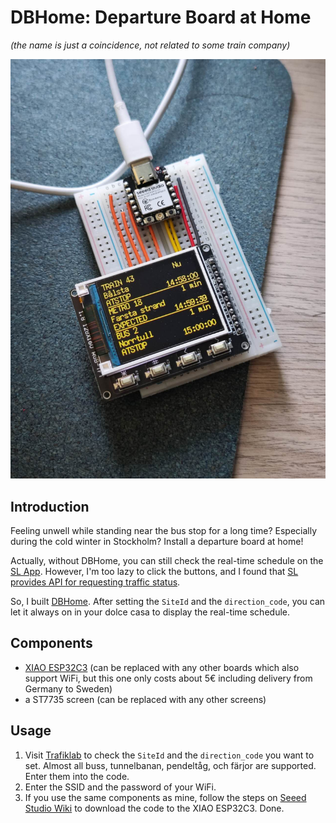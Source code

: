 # DBHome: Departure Board at Home
*(the name is just a coincidence, not related to some train company)*  

![](photo.jpg)

## Introduction
Feeling unwell while standing near the bus stop for a long time? Especially during the cold winter in Stockholm? Install a departure board at home!  

Actually, without DBHome, you can still check the real-time schedule on the [SL App](https://sl.se/en/in-english/fares--tickets/smart-phone-ticket-app). However, I'm too lazy to click the buttons, and I found that [SL provides API for requesting traffic status](](https://www.trafiklab.se/api/trafiklab-apis/sl/transport/)).  

So, I built [DBHome](https://github.com/CSY-tvgo/DBHome). After setting the `SiteId` and the `direction_code`, you can let it always on in your dolce casa to display the real-time schedule.  

## Components
+ [XIAO ESP32C3](https://wiki.seeedstudio.com/XIAO_ESP32C3_Getting_Started/) (can be replaced with any other boards which also support WiFi, but this one only costs about 5€ including delivery from Germany to Sweden)
+ a ST7735 screen (can be replaced with any other screens)

## Usage
1. Visit [Trafiklab](https://www.trafiklab.se/api/trafiklab-apis/sl/transport/) to check the `SiteId` and the `direction_code` you want to set. Almost all buss, tunnelbanan, pendeltåg, och färjor are supported. Enter them into the code.
2. Enter the SSID and the password of your WiFi.
3. If you use the same components as mine, follow the steps on [Seeed Studio Wiki](https://wiki.seeedstudio.com/XIAO_ESP32C3_Getting_Started/) to download the code to the XIAO ESP32C3. Done.
